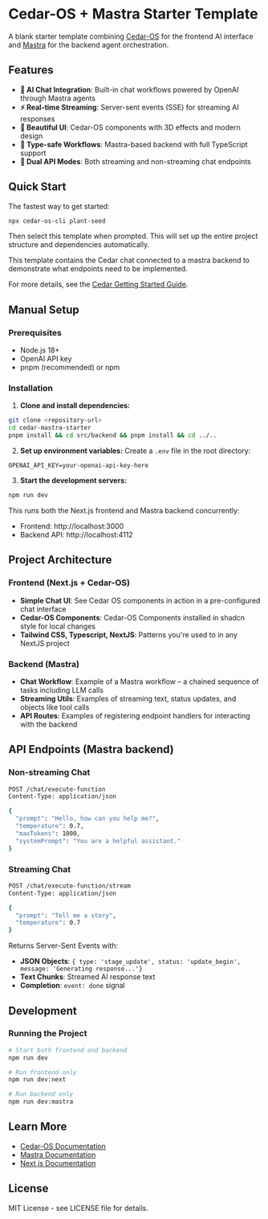 # Cedar-OS + Mastra Starter Template

A blank starter template combining [Cedar-OS](https://cedar.ai) for the frontend AI interface and [Mastra](https://mastra.ai) for the backend agent orchestration.

## Features

- **🤖 AI Chat Integration**: Built-in chat workflows powered by OpenAI through Mastra agents
- **⚡ Real-time Streaming**: Server-sent events (SSE) for streaming AI responses
- **🎨 Beautiful UI**: Cedar-OS components with 3D effects and modern design
- **🔧 Type-safe Workflows**: Mastra-based backend with full TypeScript support
- **📡 Dual API Modes**: Both streaming and non-streaming chat endpoints

## Quick Start

The fastest way to get started:

```bash
npx cedar-os-cli plant-seed
```

Then select this template when prompted. This will set up the entire project structure and dependencies automatically.

This template contains the Cedar chat connected to a mastra backend to demonstrate what endpoints need to be implemented.

For more details, see the [Cedar Getting Started Guide](https://docs.cedarcopilot.com/getting-started/getting-started).

## Manual Setup

### Prerequisites

- Node.js 18+
- OpenAI API key
- pnpm (recommended) or npm

### Installation

1. **Clone and install dependencies:**

```bash
git clone <repository-url>
cd cedar-mastra-starter
pnpm install && cd src/backend && pnpm install && cd ../..
```

2. **Set up environment variables:**
   Create a `.env` file in the root directory:

```env
OPENAI_API_KEY=your-openai-api-key-here
```

3. **Start the development servers:**

```bash
npm run dev
```

This runs both the Next.js frontend and Mastra backend concurrently:

- Frontend: http://localhost:3000
- Backend API: http://localhost:4112

## Project Architecture

### Frontend (Next.js + Cedar-OS)

- **Simple Chat UI**: See Cedar OS components in action in a pre-configured chat interface
- **Cedar-OS Components**: Cedar-OS Components installed in shadcn style for local changes
- **Tailwind CSS, Typescript, NextJS**: Patterns you're used to in any NextJS project

### Backend (Mastra)

- **Chat Workflow**: Example of a Mastra workflow – a chained sequence of tasks including LLM calls
- **Streaming Utils**: Examples of streaming text, status updates, and objects like tool calls
- **API Routes**: Examples of registering endpoint handlers for interacting with the backend

## API Endpoints (Mastra backend)

### Non-streaming Chat

```bash
POST /chat/execute-function
Content-Type: application/json

{
  "prompt": "Hello, how can you help me?",
  "temperature": 0.7,
  "maxTokens": 1000,
  "systemPrompt": "You are a helpful assistant."
}
```

### Streaming Chat

```bash
POST /chat/execute-function/stream
Content-Type: application/json

{
  "prompt": "Tell me a story",
  "temperature": 0.7
}
```

Returns Server-Sent Events with:

- **JSON Objects**: `{ type: 'stage_update', status: 'update_begin', message: 'Generating response...'}`
- **Text Chunks**: Streamed AI response text
- **Completion**: `event: done` signal

## Development

### Running the Project

```bash
# Start both frontend and backend
npm run dev

# Run frontend only
npm run dev:next

# Run backend only
npm run dev:mastra
```

## Learn More

- [Cedar-OS Documentation](https://docs.cedarcopilot.com/)
- [Mastra Documentation](https://mastra.ai/docs)
- [Next.js Documentation](https://nextjs.org/docs)

## License

MIT License - see LICENSE file for details.
